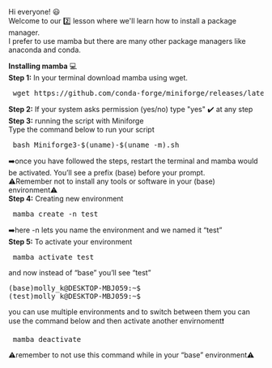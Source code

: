 Hi everyone! 😃   
Welcome to our 2️⃣ lesson where we'll learn how to install a package manager.      
I prefer to use mamba but there are many other package managers like anaconda and conda.   

**Installing mamba** 💻   
**Step 1:** In your terminal download mamba using wget.   
<pre> wget https://github.com/conda-forge/miniforge/releases/latest/download/Miniforge3-$(uname)-$(uname -m).sh </pre>    
**Step 2:** If your system asks permission (yes/no) type "yes" ✔️ at any step  
**Step 3:** running the script with Miniforge  
Type the command below to run your script 
<pre> bash Miniforge3-$(uname)-$(uname -m).sh </pre> 
➡️once you have followed the steps, restart the terminal and mamba would be activated. You’ll see a prefix (base) before your prompt.       
⚠️Remember not to install any tools or software in your (base) environment⚠️     
**Step 4:** Creating new environment  
<pre> mamba create -n test </pre>  
➡️here -n lets you name the environment and we named it “test”   
**Step 5:** To activate your environment   
<pre> mamba activate test </pre> 
and now instead of “base” you’ll see “test” 
<pre>(base)molly_k@DESKTOP-MBJ059:~$ 
(test)molly_k@DESKTOP-MBJ059:~$ </pre>
you can use multiple environments and to switch between them you can use the command below and then activate another envirnoment❗   
<pre> mamba deactivate </pre>   
⚠️remember to not use this command while in your “base” environment⚠️ 
















